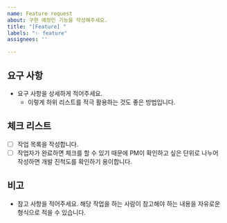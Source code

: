 ```yaml
---
name: Feature request
about: 구현 예정인 기능을 작성해주세요.
title: "[Feature] "
labels: "✨ feature"
assignees: ''

---
```


## 요구 사항

- 요구 사항을 상세하게 적어주세요.
  - 이렇게 하위 리스트를 적극 활용하는 것도 좋은 방법입니다.

## 체크 리스트

- [ ] 작업 목록을 작성합니다.
- [ ] 작업자가 완료하면 체크를 할 수 있기 때문에 PM이 확인하고 싶은 단위로 나누어 작성하면 개발 진척도를 확인하기 용이합니다.

## 비고

- 참고 사항을 적어주세요. 해당 작업을 하는 사람이 참고해야 하는 내용을 자유로운 형식으로 적을 수 있습니다.
